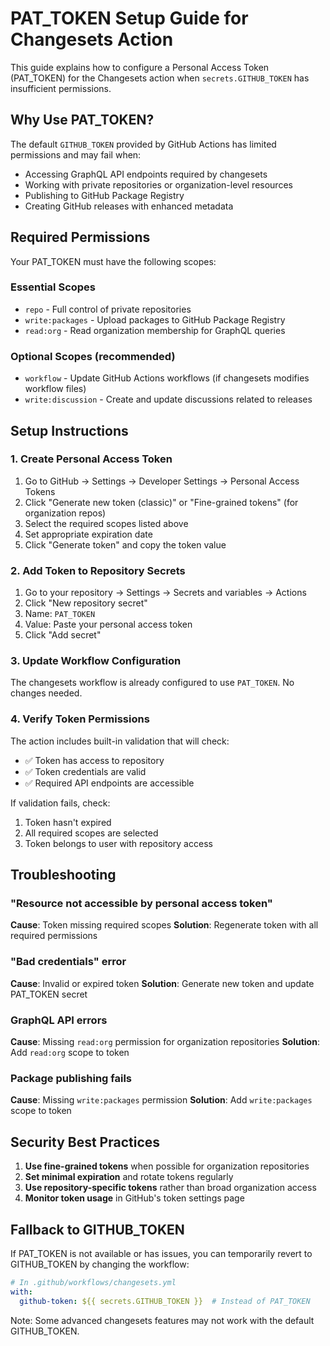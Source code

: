 # PAT_TOKEN Setup Guide for Changesets Action

This guide explains how to configure a Personal Access Token (PAT_TOKEN) for the Changesets action when `secrets.GITHUB_TOKEN` has insufficient permissions.

## Why Use PAT_TOKEN?

The default `GITHUB_TOKEN` provided by GitHub Actions has limited permissions and may fail when:

- Accessing GraphQL API endpoints required by changesets
- Working with private repositories or organization-level resources
- Publishing to GitHub Package Registry
- Creating GitHub releases with enhanced metadata

## Required Permissions

Your PAT_TOKEN must have the following scopes:

### Essential Scopes
- `repo` - Full control of private repositories
- `write:packages` - Upload packages to GitHub Package Registry
- `read:org` - Read organization membership for GraphQL queries

### Optional Scopes (recommended)
- `workflow` - Update GitHub Actions workflows (if changesets modifies workflow files)
- `write:discussion` - Create and update discussions related to releases

## Setup Instructions

### 1. Create Personal Access Token

1. Go to GitHub → Settings → Developer Settings → Personal Access Tokens
2. Click "Generate new token (classic)" or "Fine-grained tokens" (for organization repos)
3. Select the required scopes listed above
4. Set appropriate expiration date
5. Click "Generate token" and copy the token value

### 2. Add Token to Repository Secrets

1. Go to your repository → Settings → Secrets and variables → Actions
2. Click "New repository secret"
3. Name: `PAT_TOKEN`
4. Value: Paste your personal access token
5. Click "Add secret"

### 3. Update Workflow Configuration

The changesets workflow is already configured to use `PAT_TOKEN`. No changes needed.

### 4. Verify Token Permissions

The action includes built-in validation that will check:
- ✅ Token has access to repository
- ✅ Token credentials are valid
- ✅ Required API endpoints are accessible

If validation fails, check:
1. Token hasn't expired
2. All required scopes are selected
3. Token belongs to user with repository access

## Troubleshooting

### "Resource not accessible by personal access token"

**Cause**: Token missing required scopes
**Solution**: Regenerate token with all required permissions

### "Bad credentials" error

**Cause**: Invalid or expired token
**Solution**: Generate new token and update PAT_TOKEN secret

### GraphQL API errors

**Cause**: Missing `read:org` permission for organization repositories
**Solution**: Add `read:org` scope to token

### Package publishing fails

**Cause**: Missing `write:packages` permission
**Solution**: Add `write:packages` scope to token

## Security Best Practices

1. **Use fine-grained tokens** when possible for organization repositories
2. **Set minimal expiration** and rotate tokens regularly
3. **Use repository-specific tokens** rather than broad organization access
4. **Monitor token usage** in GitHub's token settings page

## Fallback to GITHUB_TOKEN

If PAT_TOKEN is not available or has issues, you can temporarily revert to GITHUB_TOKEN by changing the workflow:

```yaml
# In .github/workflows/changesets.yml
with:
  github-token: ${{ secrets.GITHUB_TOKEN }}  # Instead of PAT_TOKEN
```

Note: Some advanced changesets features may not work with the default GITHUB_TOKEN.